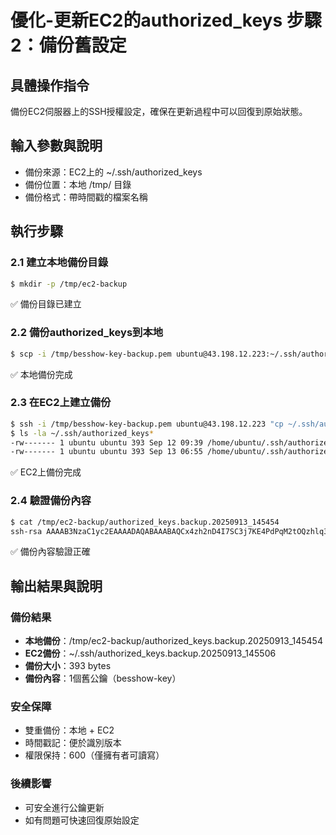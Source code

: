 # 優化-更新EC2的authorized_keys 步驟 2：備份舊設定

## 具體操作指令
備份EC2伺服器上的SSH授權設定，確保在更新過程中可以回復到原始狀態。

## 輸入參數與說明
- 備份來源：EC2上的 ~/.ssh/authorized_keys
- 備份位置：本地 /tmp/ 目錄
- 備份格式：帶時間戳的檔案名稱

## 執行步驟

### 2.1 建立本地備份目錄
```bash
$ mkdir -p /tmp/ec2-backup
```
✅ 備份目錄已建立

### 2.2 備份authorized_keys到本地
```bash
$ scp -i /tmp/besshow-key-backup.pem ubuntu@43.198.12.223:~/.ssh/authorized_keys /tmp/ec2-backup/authorized_keys.backup.20250913_145454
```
✅ 本地備份完成

### 2.3 在EC2上建立備份
```bash
$ ssh -i /tmp/besshow-key-backup.pem ubuntu@43.198.12.223 "cp ~/.ssh/authorized_keys ~/.ssh/authorized_keys.backup.20250913_145506"
$ ls -la ~/.ssh/authorized_keys*
-rw------- 1 ubuntu ubuntu 393 Sep 12 09:39 /home/ubuntu/.ssh/authorized_keys
-rw------- 1 ubuntu ubuntu 393 Sep 13 06:55 /home/ubuntu/.ssh/authorized_keys.backup.20250913_145506
```
✅ EC2上備份完成

### 2.4 驗證備份內容
```bash
$ cat /tmp/ec2-backup/authorized_keys.backup.20250913_145454
ssh-rsa AAAAB3NzaC1yc2EAAAADAQABAAABAQCx4zh2nD4I7SC3j7KE4PdPqM2tOQzhlq3BCLqhhc7bjwUj0emgyFDCfVsbLgyy56awpDoV6YDZMJSsp9i7wxaUXqjeJi4T6ZvZvDykGQQwXF9Q1xNGKB0UN7Y0Fie1mrkAUXwwb9m1jmpnMYq9LATsCTVuFSpvo/kshxSfrkZrxlzcQ0knxxR9kKoR+Id5CY/yltxHzuak7fcvB+rjzo9ZcOj1+Ca1ZcKfNbVBlRJgxVpufP4jS1cnT459Ymb6dd+98bGiSNvp4zV8FjYhskXfgb/8xdeHUN+VkicRWOSW8h0pkF3PFkWFZepIK8aL2iCNBviIs1Y+p2t1bVmp+NJx besshow-key
```
✅ 備份內容驗證正確

## 輸出結果與說明

### 備份結果
- **本地備份**：/tmp/ec2-backup/authorized_keys.backup.20250913_145454
- **EC2備份**：~/.ssh/authorized_keys.backup.20250913_145506
- **備份大小**：393 bytes
- **備份內容**：1個舊公鑰（besshow-key）

### 安全保障
- 雙重備份：本地 + EC2
- 時間戳記：便於識別版本
- 權限保持：600（僅擁有者可讀寫）

### 後續影響
- 可安全進行公鑰更新
- 如有問題可快速回復原始設定